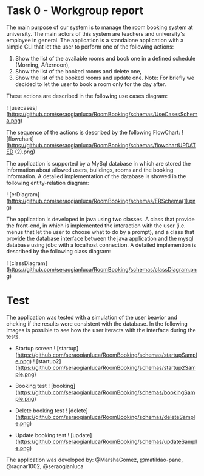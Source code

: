 # Task 0 - Workgroup report

The main purpose of our system is to manage the room booking system at university. The main actors of this system are teachers and university's employee in general.
The application is a standalone application with a simple CLI that let the user to perform one of the following actions:
 1. Show the list of the available rooms and book one in a defined schedule (Morning, Afternoon),
 2. Show the list of the booked rooms and delete one,
 3. Show the list of the booked rooms and update one.
Note: For briefly we decided to let the user to book a room only for the day after.

These actions are described in the following use cases diagram:

! [usecases] (https://github.com/seraogianluca/RoomBooking/schemas/UseCasesSchema.png)


The sequence of the actions is described by the following FlowChart:
! [flowchart] (https://github.com/seraogianluca/RoomBooking/schemas/flowchartUPDATED (2).png) 


The application is supported by a MySql database in which are stored the information about allowed users, buildings, rooms and the booking information. A detailed implementation of the database is showed in the following entity-relation diagram:

! [erDiagram] (https://github.com/seraogianluca/RoomBooking/schemas/ERSchema(1).png)

The application is developed in java using two classes. A class that provide the front-end, in which is implemented the interaction with the user (i.e. menus that let the user to choose what to do by a prompt), and a class that provide the database interface between the java application and the mysql database using jdbc with a localhost connection. A detailed implemention is described by the following class diagram:

! [classDiagram] (https://github.com/seraogianluca/RoomBooking/schemas/classDiagram.png)


# Test
The application was tested with a simulation of the user beavior and cheking if the results were consistent with the database.
In the following images is possible to see how the user iteracts with the interface during the tests.

- Startup screen
! [startup] (https://github.com/seraogianluca/RoomBooking/schemas/startupSample.png)
! [startup2] (https://github.com/seraogianluca/RoomBooking/schemas/startup2Sample.png)

- Booking test
! [booking] (https://github.com/seraogianluca/RoomBooking/schemas/bookingSample.png)

- Delete booking test
! [delete] (https://github.com/seraogianluca/RoomBooking/schemas/deleteSample.png)

- Update booking test
! [update] (https://github.com/seraogianluca/RoomBooking/schemas/updateSample.png)


The application was developed by:
@MarshaGomez, @matildao-pane, @ragnar1002, @seraogianluca
